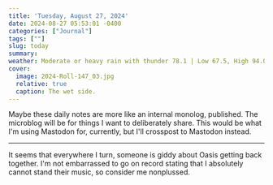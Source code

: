 ```yaml
---
title: 'Tuesday, August 27, 2024'
date: 2024-08-27 05:53:01 -0400
categories: ["Journal"]
tags: [""]
slug: today
summary: 
weather: Moderate or heavy rain with thunder 78.1 | Low 67.5, High 94.0
cover: 
  image: 2024-Roll-147_03.jpg
  relative: true
  caption: The wet side.
---
```


Maybe these daily notes are more like an internal monolog, published. The microblog will be for things I want to deliberately share. This would be what I'm using Mastodon for, currently, but I'll crosspost to Mastodon instead.

---

It seems that everywhere I turn, someone is giddy about Oasis getting back together. I'm not embarrassed to go on record stating that I absolutely cannot stand their music, so consider me nonplussed.

